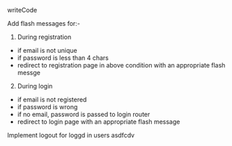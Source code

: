 writeCode

Add flash messages for:-

1. During registration

- if email is not unique
- if password is less than 4 chars
- redirect to registration page in above condition with an appropriate flash messge

2. During login

- if email is not registered
- if password is wrong
- if no email, password is passed to login router
- redirect to login page with an appropriate flash message

Implement logout for loggd in users
asdfcdv